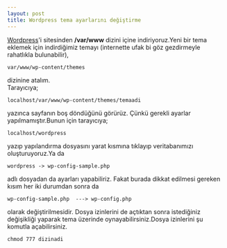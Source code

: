```yaml
---
layout: post
title: Wordpress tema ayarlarını değiştirme
---
```

[Wordpress](http://www.wp-tr.org/ "wordpress")'i sitesinden **/var/www** dizini içine indiriyoruz.Yeni bir tema eklemek için indirdiğimiz temayı (internette ufak bi göz gezdirmeyle rahatlıkla bulunabilir), 

	var/www/wp-content/themes 
dizinine atalım.    
 Tarayıcıya;

	localhost/var/www/wp-content/themes/temaadi
yazınca sayfanın boş döndüğünü görürüz. Çünkü gerekli ayarlar yapılmamıştır.Bunun için tarayıcıya;

	localhost/wordpress 
yazıp yapılandırma dosyasını yarat kısmına tıklayıp veritabanımızı oluşturuyoruz.Ya da 

	wordpress -> wp-config-sample.php 
adlı dosyadan da ayarları yapabiliriz. Fakat burada dikkat edilmesi gereken kısım her iki durumdan sonra da
	
	wp-config-sample.php  ---> wp-config.php
olarak değiştirilmesidir.
 Dosya izinlerini de açtıktan sonra istediğiniz değişikliği yaparak tema üzerinde oynayabilirsiniz.Dosya izinlerini şu komutla açabilirsiniz.

	chmod 777 dizinadi 

